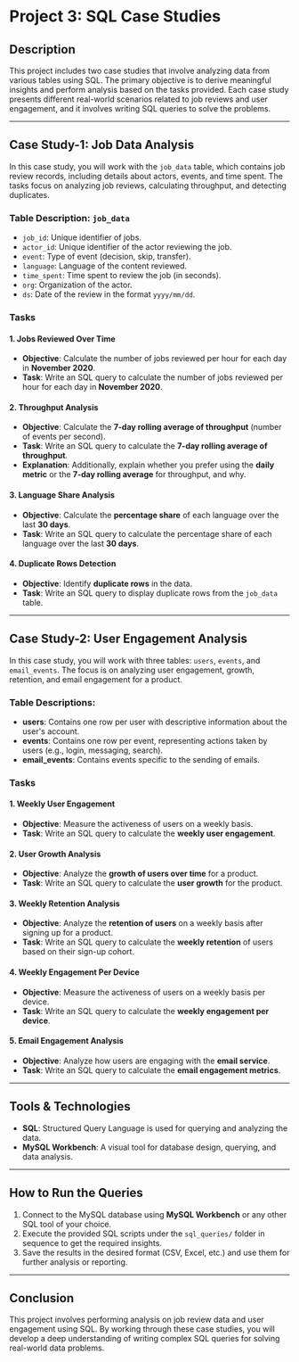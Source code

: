 # Project 3: SQL Case Studies

## Description
This project includes two case studies that involve analyzing data from various tables using SQL. The primary objective is to derive meaningful insights and perform analysis based on the tasks provided. Each case study presents different real-world scenarios related to job reviews and user engagement, and it involves writing SQL queries to solve the problems.

---

## Case Study-1: Job Data Analysis

In this case study, you will work with the `job_data` table, which contains job review records, including details about actors, events, and time spent. The tasks focus on analyzing job reviews, calculating throughput, and detecting duplicates.

### Table Description: `job_data`
- `job_id`: Unique identifier of jobs.
- `actor_id`: Unique identifier of the actor reviewing the job.
- `event`: Type of event (decision, skip, transfer).
- `language`: Language of the content reviewed.
- `time_spent`: Time spent to review the job (in seconds).
- `org`: Organization of the actor.
- `ds`: Date of the review in the format `yyyy/mm/dd`.

### Tasks

#### 1. **Jobs Reviewed Over Time**
   - **Objective**: Calculate the number of jobs reviewed per hour for each day in **November 2020**.
   - **Task**: Write an SQL query to calculate the number of jobs reviewed per hour for each day in **November 2020**.

#### 2. **Throughput Analysis**
   - **Objective**: Calculate the **7-day rolling average of throughput** (number of events per second).
   - **Task**: Write an SQL query to calculate the **7-day rolling average of throughput**. 
   - **Explanation**: Additionally, explain whether you prefer using the **daily metric** or the **7-day rolling average** for throughput, and why.

#### 3. **Language Share Analysis**
   - **Objective**: Calculate the **percentage share** of each language over the last **30 days**.
   - **Task**: Write an SQL query to calculate the percentage share of each language over the last **30 days**.

#### 4. **Duplicate Rows Detection**
   - **Objective**: Identify **duplicate rows** in the data.
   - **Task**: Write an SQL query to display duplicate rows from the `job_data` table.

---

## Case Study-2: User Engagement Analysis

In this case study, you will work with three tables: `users`, `events`, and `email_events`. The focus is on analyzing user engagement, growth, retention, and email engagement for a product.

### Table Descriptions:
- **users**: Contains one row per user with descriptive information about the user's account.
- **events**: Contains one row per event, representing actions taken by users (e.g., login, messaging, search).
- **email_events**: Contains events specific to the sending of emails.

### Tasks

#### 1. **Weekly User Engagement**
   - **Objective**: Measure the activeness of users on a weekly basis.
   - **Task**: Write an SQL query to calculate the **weekly user engagement**.

#### 2. **User Growth Analysis**
   - **Objective**: Analyze the **growth of users over time** for a product.
   - **Task**: Write an SQL query to calculate the **user growth** for the product.

#### 3. **Weekly Retention Analysis**
   - **Objective**: Analyze the **retention of users** on a weekly basis after signing up for a product.
   - **Task**: Write an SQL query to calculate the **weekly retention** of users based on their sign-up cohort.

#### 4. **Weekly Engagement Per Device**
   - **Objective**: Measure the activeness of users on a weekly basis per device.
   - **Task**: Write an SQL query to calculate the **weekly engagement per device**.

#### 5. **Email Engagement Analysis**
   - **Objective**: Analyze how users are engaging with the **email service**.
   - **Task**: Write an SQL query to calculate the **email engagement metrics**.

---

## Tools & Technologies
- **SQL**: Structured Query Language is used for querying and analyzing the data.
- **MySQL Workbench**: A visual tool for database design, querying, and data analysis.

---

## How to Run the Queries
1. Connect to the MySQL database using **MySQL Workbench** or any other SQL tool of your choice.
2. Execute the provided SQL scripts under the `sql_queries/` folder in sequence to get the required insights.
3. Save the results in the desired format (CSV, Excel, etc.) and use them for further analysis or reporting.

---

## Conclusion
This project involves performing analysis on job review data and user engagement using SQL. By working through these case studies, you will develop a deep understanding of writing complex SQL queries for solving real-world data problems.
